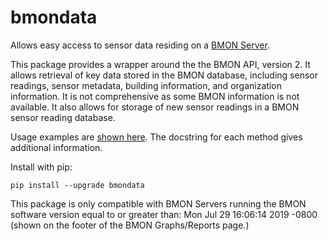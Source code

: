 # bmondata
Allows easy access to sensor data residing on a [BMON Server](https://github.com/alanmitchell/bmon).

This package provides a wrapper around the the BMON API, version 2.  It allows retrieval
of key data stored in the BMON database, including sensor readings, sensor metadata, building
information, and organization information.  It is not comprehensive as some BMON information is
not available.  It also allows for storage of new sensor readings in a BMON
sensor reading database.

Usage examples are [shown here](http://htmlpreview.github.io/?https://github.com/alanmitchell/bmondata/blob/master/examples/usage_examples.html).
The docstring for each method gives additional information.

Install with pip:

    pip install --upgrade bmondata

This package is only compatible with BMON Servers running the BMON software version
equal to or greater than:  Mon Jul 29 16:06:14 2019 -0800 (shown on the footer of the 
BMON Graphs/Reports page.)
